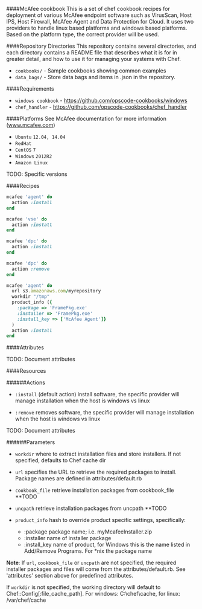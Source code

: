 ####McAfee cookbook
This is a set of chef cookbook recipes for deployment of various McAfee endpoint software such as VirusScan, Host IPS, Host Firewall, McAfee Agent and Data Protection for Cloud.
It uses two providers to handle linux based platforms and windows based platforms. Based on the platform type, the correct provider will be used.

####Repository Directories
This repository contains several directories, and each directory contains a README file that describes what it is for in greater detail, and how to use it for managing your systems with Chef.

* `cookbooks/` - Sample cookbooks showing common examples
* `data_bags/` - Store data bags and items in .json in the repository.

####Requirements
* `windows cookbook` - https://github.com/opscode-cookbooks/windows
* `chef_handler` - https://github.com/opscode-cookbooks/chef_handler

####Platforms
See McAfee documentation for more information (www.mcafee.com)
* `Ubuntu` `12.04, 14.04` 
* `RedHat`
* `CentOS` `7`
* `Windows` `2012R2`
* `Amazon Linux`

TODO: Specific versions

####Recipes
```ruby
mcafee 'agent' do
  action :install
end

mcafee 'vse' do
  action :install
end

mcafee 'dpc' do
  action :install
end

mcafee 'dpc' do
  action :remove
end

mcafee 'agent' do
  url s3.amazonaws.com/myrepository
  workdir "/tmp"
  product_info ({
    :package => 'FramePkg.exe'
    :installer => 'FramePkg.exe'
    :install_key => ['McAfee Agent']}
  )
  action :install
end
```
####Attributes

TODO: Document attributes

####Resources

######Actions
* `:install` (default action) install software, the specific provider will manage installation when the host is windows vs linux

* `:remove` removes software, the specific provider will manage installation when the host is windows vs linux

TODO: Document attributes

######Parameters
* `workdir` where to extract installation files and store installers. If not specified, defaults to Chef cache dir

* `url` specifies the URL to retrieve the required packages to install. Package names are defined in attributes/default.rb

* `cookbook_file` retrieve installation packages from cookbook_file **TODO

* `uncpath` retrieve installation packages from uncpath **TODO

* `product_info` hash to override product specific settings, specifically:
  * :package  package name; i.e. myMcafeeInstaller.zip
  * :installer  name of installer package
  * :install_key  name of product, for Windows this is the name listed in Add/Remove Programs. For *nix the package name

**Note**: If `url`, `cookbook_file` or `uncpath` are not specified, the required installer packages and files will come from the attributes/default.rb. 
See 'attributes' section above for predefined attributes.

If `workdir` is not specified, the working directory will default to Chef::Config[:file_cache_path]. For windows: C:\chef\cache, for linux: /var/chef/cache

